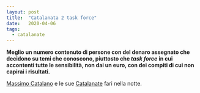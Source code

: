 ```yaml
---
layout: post
title:  "Catalanata 2 task force"
date:   2020-04-06
tags:
  - catalanate
---
```


**Meglio un numero contenuto di persone con del denaro assegnato che decidono su temi che conoscono, piuttosto che *task force* in cui accontenti tutte le sensibilità, non dai un euro, con dei compiti di cui non capirai i risultati.**

[Massimo Catalano](https://it.wikipedia.org/wiki/Massimo_Catalano) e le sue [Catalanate](https://youtu.be/JGpSoU66kQU) fari nella notte.
